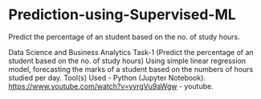 # Prediction-using-Supervised-ML
Predict the percentage of an student based on the no. of study hours.

Data Science and Business Analytics Task-1 (Predict the percentage of an student based on the no. of study hours)
Using simple linear regression model, forecasting the marks of a student based on the numbers of hours studied per day.
Tool(s) Used - Python (Jupyter Notebook).
https://www.youtube.com/watch?v=yvrgVu9aWgw - youtube.

